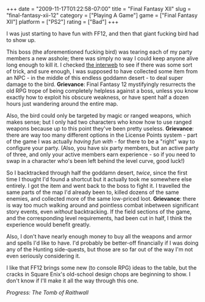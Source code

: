 +++
date = "2009-11-17T01:22:58-07:00"
title = "Final Fantasy XII"
slug = "final-fantasy-xii-12"
category = ["Playing A Game"]
game = ["Final Fantasy XII"]
platform = ["PS2"]
rating = ["Bad"]
+++

I was just starting to have fun with FF12, and then that giant fucking bird had to show up.

This boss (the aforementioned fucking bird) was tearing each of my party members a new asshole; there was simply no way I could keep anyone alive long enough to kill it.  I checked <a href="http://www.gamefaqs.com/console/ps2/game/459841.html">the interweb</a> to see if there was some sort of trick, and sure enough, I was supposed to have collected some item from an NPC - in the middle of this endless goddamn desert - to deal super damage to the bird.  <b>Grievance</b>: Final Fantasy 12 mystifyingly resurrects the old RPG trope of being completely helpless against a boss, unless you know exactly how to exploit his obscure weakness, or have spent half a dozen hours just wandering around the entire map.

Also, the bird could only be targeted by magic or ranged weapons, which makes sense; but I only had two characters who know how to use ranged weapons because up to this point they've been pretty useless.  <b>Grievance</b>: there are way too many different options in the License Points system - part of the game I was actually <i>having fun with</i> - for there to be a "right" way to configure your party.  (Also, you have six party members, but an active party of three, and only your active members earn experience - so if you need to swap in a character who's been left behind the level curve, good luck!)

So I backtracked through half the goddamn desert, <i>twice</i>, since the first time I thought I'd found a shortcut but it actually took me somewhere else entirely.  I got the item and went back to the boss to fight it.  I travelled the same parts of the map I'd already been to, killed dozens of the same enemies, and collected more of the same low-priced loot.  <b>Grievance</b>: there is way too much walking around and pointless combat inbetween significant story events, even <i>without</i> backtracking.  If the field sections of the game, and the corresponding level requirements, had been cut in half, I think the experience would benefit greatly.

Also, I don't have nearly enough money to buy all the weapons and armor and spells I'd like to have.  I'd probably be better-off financially if I was doing any of the Hunting side-quests, but those are so far out of the way I'm not even seriously considering it.

I like that FF12 brings some new (to console RPG) ideas to the table, but the cracks in Square Enix's old-school design chops are beginning to show.  I don't know if I'll make it all the way through this one.

<i>Progress: The Tomb of Raithwall</i>